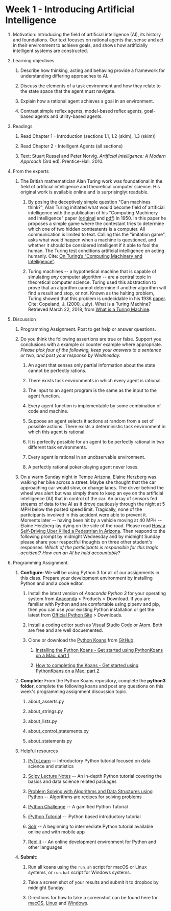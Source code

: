 # Week 1 - Introducing Artificial Intelligence

1. Motivation:  Introducing the field of artificial intelligence (AI), its history and foundations.  Our text focuses on rational agents that sense and act in their environment to achieve goals, and shows how artificially intelligent systems are constructed.

1. Learning objectives

    1. Describe how thinking, acting and behaving provide a framework for understanding differing approaches to AI.

    1. Discuss the elements of a task environment and how they relate to the state space that the agent must navigate.

    1. Explain how a rational agent achieves a goal in an environment.

    1. Contrast simple reflex agents, model-based reflex agents, goal-based agents and utility-based agents.

1. Readings
    1.  Read Chapter 1 - Introduction (sections 1.1, 1.2 (skim), 1.3 (skim))

    1.  Read Chapter 2 - Intelligent Agents (all sections)

    1.  Text: Stuart Russel and Peter Norvig. _Artificial Intelligence: A Modern Approach_ (3rd ed). Prentice-Hall. 2010.

1. From the experts

    1.  The British mathematician Alan Turing work was foundational in the field of artificial intelligence and theoretical computer science.  His original work is available online and is surprisinglyt readable.

        1.  By posing the deceptively simple question "Can machines think?", Alan Turing initiated what would become field of artificial intelligence with the publication of his "Computing Machinery and Intelligence" paper ([original](http://www.turingarchive.org/browse.php/B/9) and [pdf](https://www.csee.umbc.edu/courses/471/papers/turing.pdf)) in 1950.  In this paper he proposes a simple game where the contestant tries to determine which one of two hidden conttestents is a computer.  All communication is limited to text.  Calling this the "imitation game", asks what would happen when a machine is questioned, and whether it should be considered intelligent if it able to fool the human.  The Turing test conditions artificial intelligence on acting humanly.  Cite: [On Turing’s “Computing Machinery and Intelligence”](https://graehamdouglas.com/2013/12/27/on-turings-computing-machinery-and-intelligence/).

        1.  Turing machines -- a hypothetical machine that is capable of simulating *any* computer algorithm -- are a central topic in theoretical computer science.  Turing used this abstraction to prove that an algorithm cannot determine if another algorithm will find a result and stop, or not. Known as the halting problem, Turing showed that this problem is undecidable in his 1936 [paper](http://www.turingarchive.org/browse.php/B/12). Cite: Copeland, J. (2000, July). What is a Turing Machine? Retrieved March 22, 2018, from [What is a Turing Machine](http://www.alanturing.net/turing_archive/pages/reference%20articles/what%20is%20a%20turing%20machine.html).

1. Discussion

    1. Programming Assignment. Post to get help or answer questions.  
    
    1. Do you think the following assertions are true or false.  Support you conclusions with a example or counter example where appropriate.  _Please pick four of the following, keep your answers to a sentence or two, and post your response by Wednesday._

        1.  An agent that senses only partial information about the state cannot be perfectly rations.

        1.  There exists task environments in which every agent is rational.

        1.  The input to an agent program is the same as the input to the agent function.

        1.  Every agent function is implementable by some combination of code and machine.

        1.  Suppose an agent selects it actions at random from a set of possible actions.  There exists a deterministic task environment in which this agent is rational.

        1.  It is perfectly possible for an agent to be perfectly rational in two different task environments.

        1.  Every agent is rational in an unobservable environment.

        1.  A perfectly rational poker-playing agent never loses.

    1. On a warm Sunday night in Tempe Arizona, Elaine Herzberg was walking her bike across a street. Maybe she thought that the car approaching car would slow, or change lanes. The driver behind the wheel was alert but was simply there to keep an eye on the artificial intelligence (AI) that in control of the car. An array of sensors fed streams of data to the AI as it drove cautiously through the night at 5 MPH below the posted speed limit. Tragically, none of the participants involved in this accident were able to prevent it.  Moments later -- having been hit by a vehicle moving at 40 MPH -- Elaine Herzberg lay dying on the side of the road.  Please read [How a Self-Driving Uber
Killed a Pedestrian in Arizona](https://www.nytimes.com/interactive/2018/03/20/us/self-driving-uber-pedestrian-killed.html).  Then respond to the following prompt by midnight Wednesday and by midnight Sunday please share your respectful thoughts on three other student's responses.  _Which of the participants is responsible for this tragic accident?  How can an AI be held accountable?_


1. Programming Assignment. 

    1. **Configure:** We will be using Python 3 for all of our assignments in this class.  Prepare your development environment by installing Python and and a code editor.  

        1. Install the latest version of _Anaconda Python 3_ for your operating system from [Anaconda](https://www.anaconda.com/) > Products > Download.  If you are familiar with Python and are comfortable using pipenv and pip, then you can use your existing Python installation or get the latest from [Official Python Site](https://www.python.org/) > Downloads.  

        1. Install a coding editor such as [Visual Studio Code](https://code.visualstudio.com/) or [Atom](https://atom.io/).  Both are free and are well docuemented.  
    
        1. Clone or download the [Python Koans](https://github.com/gregmalcolm/python_koans) from [GitHub](https://github.com/).
        
            1. [Installing the Python Koans - Get started using PythonKoans on a Mac: part 1](https://youtu.be/e2WXgXEjbHY)

            1. [How to completing the Koans - Get started using PythonKoans on a Mac: part 2](https://youtu.be/2r3MLH15kQc)

    1. **Complete:** From the Python Koans repository, complete the **python3 folder**, complete the following koans and post any questions on this week's programming assignment discussion topic.   

        1. about_asserts.py
         
        1. about_strings.py

        1. about_lists.py

        1. about_control_statements.py

        1. about_statements.py 

    1. Helpful resources

        1. [PyToLearn](http://pytolearn.csd.auth.gr/index.html) -- Introductory Python tutorial focused on data science and statistics

        1. [Scipy Lecture Notes](http://www.scipy-lectures.org/) -- An in-depth Python tutorial covering the basics and data science related packages

        1. [Problem Solving with Algorithms and Data Structures using Python](https://interactivepython.org/runestone/static/pythonds/index.html#) -- Algorithms are recipes for solving problems 

        1. [Python Challenge](http://www.pythonchallenge.com/) -- A gamified Python Tutorial

        1. [iPython Tutorial](https://www.learnpython.org/) -- iPython based introductory tutorial

        1. [Solr](https://www.sololearn.com/Course/Python/) -- A beginning to intermediate Python tutorial available online and with mobile app

        1. [Repl.it](https://repl.it/) -- An online development environment for Python and other languages
    
    1. **Submit:** 
        1. Run all koans using the `run.sh` script for macOS or Linux systems, or `run.bat` script for Windows systems.  
        
        1. Take a screen shot of your results and submit it to dropbox by midnight Sunday.  
        1. Directions for how to take a screenshot can be found here for [macOS](https://www.wikihow.com/Take-a-Screenshot-on-a-Mac), [Linux](https://www.wikihow.com/Take-a-Screenshot-in-Linux) and [Windows](https://www.wikihow.com/Take-a-Screenshot-in-Microsoft-Windows).  
